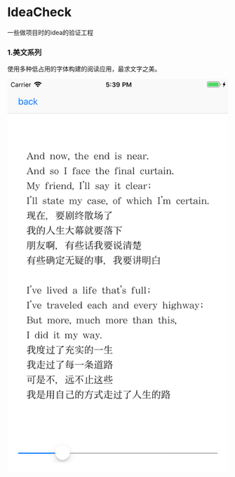 # IdeaCheck



一些做项目时的idea的验证工程



### 1.美文系列

使用多种低占用的字体构建的阅读应用，最求文字之美。



![](./screenshots/fontsabout.png)
